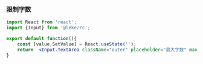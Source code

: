 <!--
 * @Description: 
 * @Author: linchaoting
 * @Date: 2020-11-13 16:16:51
 * @LastEditTime: 2020-12-11 15:40:15
-->
### 限制字数
```jsx
import React from 'react';
import {Input} from '@leke/rc';

export default function(){
    const [value,SetValue] = React.useState('');
    return  <Input.TextArea className="outer" placeholder="最大字数" maxLength={20}/>;
}
```